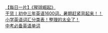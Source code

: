   
[【每日一片】《猩球崛起》](http://www.dianyue.me/archives/717/hpdyb521mbp9t0d5/)  
[干货丨初中三年英语1600词，暑期赶紧背起来！！](http://www.dianyue.me/archives/143/vq4euxixuf9b5l4g/)  
[小学英语词汇分类表！整理的太全了！](http://www.dianyue.me/archives/340/6pxd14d4rv8tjr9v/)  
[中考必备英语单词](http://www.dianyue.me/archives/775/f6eqy8gesrhlb2hr/)